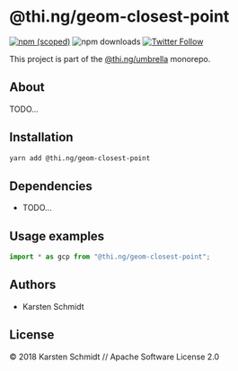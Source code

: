 # @thi.ng/geom-closest-point

[![npm (scoped)](https://img.shields.io/npm/v/@thi.ng/geom-closest-point.svg)](https://www.npmjs.com/package/@thi.ng/geom-closest-point)
![npm downloads](https://img.shields.io/npm/dm/@thi.ng/geom-closest-point.svg)
[![Twitter Follow](https://img.shields.io/twitter/follow/thing_umbrella.svg?style=flat-square&label=twitter)](https://twitter.com/thing_umbrella)

This project is part of the
[@thi.ng/umbrella](https://github.com/thi-ng/umbrella/) monorepo.

<!-- TOC depthFrom:2 depthTo:3 -->

<!-- /TOC -->

## About

TODO...

## Installation

```bash
yarn add @thi.ng/geom-closest-point
```

## Dependencies

- TODO...

## Usage examples

```ts
import * as gcp from "@thi.ng/geom-closest-point";
```

## Authors

- Karsten Schmidt

## License

&copy; 2018 Karsten Schmidt // Apache Software License 2.0
